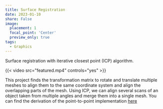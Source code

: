 ```yaml
---
title: Surface Registration
date: 2023-01-10
share: False
image:
  placement: 1
  focal_point: 'Center'
  preview_only: true
tags:
  - Graphics
---
```


Surface registration with iterative closest point (ICP) algorithm.

<!--more-->
{{< video src="featured.mp4" controls="yes" >}}

This project finds the transformation matrix to rotate and translate multiple meshes to align them to the same coordinate system and align the overlapping parts of the mesh. Using ICP, we can align several scans of an object taken from multiple angles and merge them into a single mesh. You can find the derivation of the point-to-point implementation [here](https://github.com/mejhana/SurfaceRegistration/blob/main/icp_derivation.pdf)






